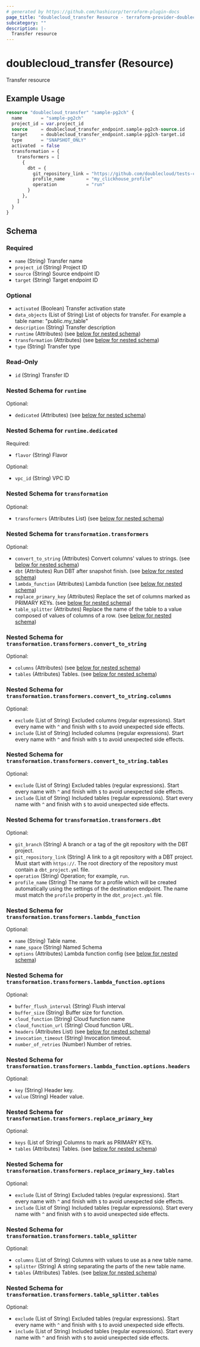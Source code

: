 ```yaml
---
# generated by https://github.com/hashicorp/terraform-plugin-docs
page_title: "doublecloud_transfer Resource - terraform-provider-doublecloud"
subcategory: ""
description: |-
  Transfer resource
---
```


# doublecloud_transfer (Resource)

Transfer resource

## Example Usage

```terraform
resource "doublecloud_transfer" "sample-pg2ch" {
  name       = "sample-pg2ch"
  project_id = var.project_id
  source     = doublecloud_transfer_endpoint.sample-pg2ch-source.id
  target     = doublecloud_transfer_endpoint.sample-pg2ch-target.id
  type       = "SNAPSHOT_ONLY"
  activated  = false
  transformation = {
    transformers = [
      {
        dbt = {
          git_repository_link = "https://github.com/doublecloud/tests-clickhouse-dbt.git"
          profile_name        = "my_clickhouse_profile"
          operation           = "run"
        }
      },
    ]
  }
}
```

<!-- schema generated by tfplugindocs -->
## Schema

### Required

- `name` (String) Transfer name
- `project_id` (String) Project ID
- `source` (String) Source endpoint ID
- `target` (String) Target endpoint ID

### Optional

- `activated` (Boolean) Transfer activation state
- `data_objects` (List of String) List of objects for transfer. For example a table name: "public.my_table"
- `description` (String) Transfer description
- `runtime` (Attributes) (see [below for nested schema](#nestedatt--runtime))
- `transformation` (Attributes) (see [below for nested schema](#nestedatt--transformation))
- `type` (String) Transfer type

### Read-Only

- `id` (String) Transfer ID

<a id="nestedatt--runtime"></a>
### Nested Schema for `runtime`

Optional:

- `dedicated` (Attributes) (see [below for nested schema](#nestedatt--runtime--dedicated))

<a id="nestedatt--runtime--dedicated"></a>
### Nested Schema for `runtime.dedicated`

Required:

- `flavor` (String) Flavor

Optional:

- `vpc_id` (String) VPC ID



<a id="nestedatt--transformation"></a>
### Nested Schema for `transformation`

Optional:

- `transformers` (Attributes List) (see [below for nested schema](#nestedatt--transformation--transformers))

<a id="nestedatt--transformation--transformers"></a>
### Nested Schema for `transformation.transformers`

Optional:

- `convert_to_string` (Attributes) Convert columns' values to strings. (see [below for nested schema](#nestedatt--transformation--transformers--convert_to_string))
- `dbt` (Attributes) Run DBT after snapshot finish. (see [below for nested schema](#nestedatt--transformation--transformers--dbt))
- `lambda_function` (Attributes) Lambda function (see [below for nested schema](#nestedatt--transformation--transformers--lambda_function))
- `replace_primary_key` (Attributes) Replace the set of columns marked as PRIMARY KEYs. (see [below for nested schema](#nestedatt--transformation--transformers--replace_primary_key))
- `table_splitter` (Attributes) Replace the name of the table to a value composed of values of columns of a row. (see [below for nested schema](#nestedatt--transformation--transformers--table_splitter))

<a id="nestedatt--transformation--transformers--convert_to_string"></a>
### Nested Schema for `transformation.transformers.convert_to_string`

Optional:

- `columns` (Attributes) (see [below for nested schema](#nestedatt--transformation--transformers--convert_to_string--columns))
- `tables` (Attributes) Tables. (see [below for nested schema](#nestedatt--transformation--transformers--convert_to_string--tables))

<a id="nestedatt--transformation--transformers--convert_to_string--columns"></a>
### Nested Schema for `transformation.transformers.convert_to_string.columns`

Optional:

- `exclude` (List of String) Excluded columns (regular expressions). Start every name with `^` and finish with `$` to avoid unexpected side effects.
- `include` (List of String) Included columns (regular expressions). Start every name with `^` and finish with `$` to avoid unexpected side effects.


<a id="nestedatt--transformation--transformers--convert_to_string--tables"></a>
### Nested Schema for `transformation.transformers.convert_to_string.tables`

Optional:

- `exclude` (List of String) Excluded tables (regular expressions). Start every name with `^` and finish with `$` to avoid unexpected side effects.
- `include` (List of String) Included tables (regular expressions). Start every name with `^` and finish with `$` to avoid unexpected side effects.



<a id="nestedatt--transformation--transformers--dbt"></a>
### Nested Schema for `transformation.transformers.dbt`

Optional:

- `git_branch` (String) A branch or a tag of the git repository with the DBT project.
- `git_repository_link` (String) A link to a git repository with a DBT project. Must start with `https://`. The root directory of the repository must contain a `dbt_project.yml` file.
- `operation` (String) Operation; for example, `run`.
- `profile_name` (String) The name for a profile which will be created automatically using the settings of the destination endpoint. The name must match the `profile` property in the `dbt_project.yml` file.


<a id="nestedatt--transformation--transformers--lambda_function"></a>
### Nested Schema for `transformation.transformers.lambda_function`

Optional:

- `name` (String) Table name.
- `name_space` (String) Named Schema
- `options` (Attributes) Lambda function config (see [below for nested schema](#nestedatt--transformation--transformers--lambda_function--options))

<a id="nestedatt--transformation--transformers--lambda_function--options"></a>
### Nested Schema for `transformation.transformers.lambda_function.options`

Optional:

- `buffer_flush_interval` (String) Flush interval
- `buffer_size` (String) Buffer size for function.
- `cloud_function` (String) Cloud function name
- `cloud_function_url` (String) Cloud function URL.
- `headers` (Attributes List) (see [below for nested schema](#nestedatt--transformation--transformers--lambda_function--options--headers))
- `invocation_timeout` (String) Invocation timeout.
- `number_of_retries` (Number) Number of retries.

<a id="nestedatt--transformation--transformers--lambda_function--options--headers"></a>
### Nested Schema for `transformation.transformers.lambda_function.options.headers`

Optional:

- `key` (String) Header key.
- `value` (String) Header value.




<a id="nestedatt--transformation--transformers--replace_primary_key"></a>
### Nested Schema for `transformation.transformers.replace_primary_key`

Optional:

- `keys` (List of String) Columns to mark as PRIMARY KEYs.
- `tables` (Attributes) Tables. (see [below for nested schema](#nestedatt--transformation--transformers--replace_primary_key--tables))

<a id="nestedatt--transformation--transformers--replace_primary_key--tables"></a>
### Nested Schema for `transformation.transformers.replace_primary_key.tables`

Optional:

- `exclude` (List of String) Excluded tables (regular expressions). Start every name with `^` and finish with `$` to avoid unexpected side effects.
- `include` (List of String) Included tables (regular expressions). Start every name with `^` and finish with `$` to avoid unexpected side effects.



<a id="nestedatt--transformation--transformers--table_splitter"></a>
### Nested Schema for `transformation.transformers.table_splitter`

Optional:

- `columns` (List of String) Columns with values to use as a new table name.
- `splitter` (String) A string separating the parts of the new table name.
- `tables` (Attributes) Tables. (see [below for nested schema](#nestedatt--transformation--transformers--table_splitter--tables))

<a id="nestedatt--transformation--transformers--table_splitter--tables"></a>
### Nested Schema for `transformation.transformers.table_splitter.tables`

Optional:

- `exclude` (List of String) Excluded tables (regular expressions). Start every name with `^` and finish with `$` to avoid unexpected side effects.
- `include` (List of String) Included tables (regular expressions). Start every name with `^` and finish with `$` to avoid unexpected side effects.
